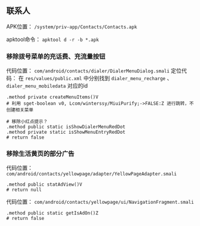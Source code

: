 ## 联系人
APK位置： `/system/priv-app/Contacts/Contacts.apk`

apktool命令： `apktool d -r -b *.apk`

### 移除拨号菜单的充话费、充流量按钮
代码位置： `com/android/contacts/dialer/DialerMenuDialog.smali`
定位代码： 在 `res/values/public.xml` 中分别找到 `dialer_menu_recharge` 、`dialer_menu_mobiledata` 对应的id
```
.method private createMenuItems()V
# 利用 sget-boolean v0, Lcom/winterssy/MiuiPurify;->FALSE:Z 进行跳转，不创建相关菜单

# 移除小红点提示？
.method public static isShowDialerMenuRedDot
.method private static isShowMenuEntryRedDot
# return false
```

### 移除生活黄页的部分广告
代码位置： `com/android/contacts/yellowpage/adapter/YellowPageAdapter.smali`
```
.method public statAdView()V
# return null
```
代码位置： `com/android/contacts/yellowpage/ui/NavigationFragment.smali`
```
.method public static getIsAdOn()Z
# return false
```
